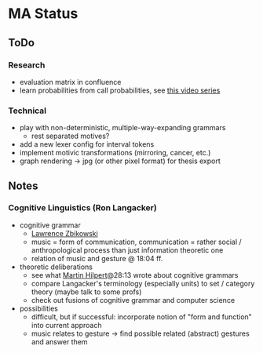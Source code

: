 # MA Status

## ToDo
### Research
- evaluation matrix in confluence
- learn probabilities from call probabilities, see [this video series](https://youtu.be/2hLBHSKbS44)
### Technical
- play with non-deterministic, multiple-way-expanding grammars
  - rest separated motives?
- add a new lexer config for interval tokens
- implement motivic transformations (mirroring, cancer, etc.)
- graph rendering -> jpg (or other pixel format) for thesis export

## Notes
### Cognitive Linguistics (Ron Langacker)
- cognitive grammar 
  - [Lawrence Zbikowski](https://www.youtube.com/watch?v=C2XKzCQ_Uj4)
  - music = form of communication, communication = rather social / anthropological process than just information theoretic one
  - relation of music and gesture @ 18:04 ff.
- theoretic deliberations
  - see what [Martin Hilpert](https://www.youtube.com/watch?v=dDfX3971Z_A)@28:13 wrote about cognitive grammars
  - compare Langacker's terminology (especially units) to set / category theory (maybe talk to some profs)
  - check out fusions of cognitive grammar and computer science
- possibilities
  - difficult, but if successful: incorporate notion of "form and function" into current approach
  - music relates to gesture -> find possible related (abstract) gestures and answer them